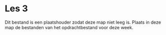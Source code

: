 # Les 3

Dit bestand is een plaatshouder zodat deze map niet leeg is.
Plaats in deze map de bestanden van het opdrachtbestand voor deze week.

